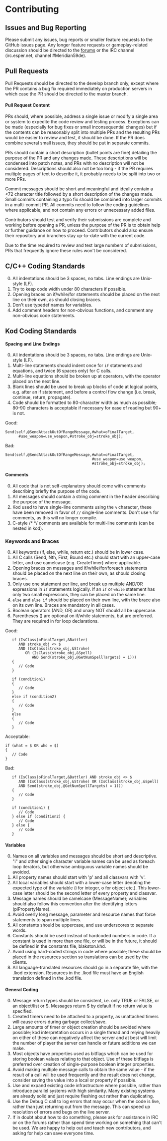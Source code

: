 # Contributing

## Issues and Bug Reporting

Please submit any issues, bug reports or smaller feature requests to the
GitHub issues page. Any longer feature requests or gameplay-related
discussion should be directed to the [forums](https://www.meridiannext.com/phpbb3/)
or the IRC channel (irc.esper.net, channel #Meridian59de).

## Pull Requests

Pull Requests should be directed to the develop branch only, except where
the PR contains a bug fix required immediately on production servers in
which case the PR should be directed to the master branch.

#### Pull Request Content
PRs should, where possible, address a single issue or modify a single area
or system to expedite the code review and testing process. Exceptions can
be made (especially for bug fixes or small inconsequential changes) but if
the contents can be reasonably split into multiple PRs and the resulting
PRs would be easier to review and test, it should be done. If the PR does
combine several small issues, they should be put in separate commits.

PRs should contain a short description (bullet points are fine) detailing
the purpose of the PR and any changes made. These descriptions will be
condensed into patch notes, and PRs with no description will not be considered.
Descriptions should also not be too long - if the PR requires multiple pages
of text to describe it, it probably needs to be split into two or more PRs.

Commit messages should be short and meaningful and ideally contain a
<72 character title followed by a short description of the changes made.
Small commits containing a typo fix should be combined into larger commits
in a multi-commit PR. All commits need to follow the coding guidelines
where applicable, and not contain any errors or unnecessary added files.

Contributors should test and verify their submissions are complete and
working before opening a PR, unless the purpose of the PR is to obtain
help or further guidance on how to proceed. Contributors should also ensure
their repository and branches stay up-to-date with the current code.

Due to the time required to review and test large numbers of submissions,
PRs that frequently ignore these rules won't be considered.

## C/C++ Coding Standards

0. All indentations should be 3 spaces, no tabs. Line endings are Unix-style (LF).
0. Try to keep code width under 80 characters if possible.
0. Opening braces on if/while/for statements should be placed on the next line
on their own, as should closing braces.
0. Don't use typedef names for variables.
0. Add comment headers for non-obvious functions, and comment any non-obvious
code statements.

## Kod Coding Standards

#### Spacing and Line Endings

0. All indentations should be 3 spaces, no tabs. Line endings are Unix-style (LF).
0. Multi-line statements should indent once for `if` statements and equations,
and twice (6 spaces only) for C calls.
0. Multi-line equations should be broken up at operators, with the operator
placed on the next line.
0. Blank lines should be used to break up blocks of code at logical points,
e.g. after an if statement, and before a control flow change (i.e. break,
continue, return, propagate).
0. Code should be formatted to 80-character width as much as possible; 80-90
characters is acceptable if necessary for ease of reading but 90+ is not.

Good:
```
Send(self,@SendAttackOutOfRangeMessage,#what=oFinalTarget,
      #use_weapon=use_weapon,#stroke_obj=stroke_obj);
```
Bad:
```
Send(self,@SendAttackOutOfRangeMessage,#what=oFinalTarget,
                                       #use_weapon=use_weapon,
                                       #stroke_obj=stroke_obj);
```

#### Comments

0. All code that is not self-explanatory should come with comments describing
briefly the purpose of the code.
0. All messages should contain a string comment in the header describing the
purpose of the message.
0. Kod used to have single-line comments using the `%` character, these have
been removed in favor of `//` single-line comments. Don't use `%` for comments,
as this will no longer compile.
0. C-style /* */ comments are available for multi-line comments (can be nested
in kod).

### Keywords and Braces

0. All keywords (if, else, while, return etc.) should be in lower case.
0. All C calls (Send, Nth, First, Bound etc.) should start with an upper-case
letter, and use camelcase (e.g. CreateTimer) where applicable.
0. Opening braces on messages and if/while/for/foreach statements should be
placed on the next line on their own, as should closing braces.
0. Only use one statement per line, and break up multiple AND/OR expressions
in `if` statements logically. If an `if` or `while` statement has only two
small expressions, they can be placed on the same line.
0. `else` and `else if` should be placed on their own line, with the brace also
on its own line. Braces are mandatory in all cases.
0. Boolean operators (AND, OR) and unary NOT should all be uppercase.
0. Parentheses () are optional on if/while statements, but are preferred. They
are required in for loop declarations.

Good:
```
   if (IsClass(oFinalTarget,&Battler)
      AND stroke_obj <> $
      AND (IsClass(stroke_obj,&Stroke)
         OR (IsClass(stroke_obj,&Spell)
            AND Send(stroke_obj,@GetNumSpellTargets) = 1)))
   {
      // Code
   }

   if (condition1)
   {
      // Code
   }
   else if (condition2)
   {
      // Code
   }
   else
   {
      // Code
   }
```

Acceptable:
```
if (what = $ OR who = $)
{
   // Code
}
```

Bad:
```
   if (IsClass(oFinalTarget,&Battler) AND stroke_obj <> $
      AND (IsClass(stroke_obj,&Stroke) OR (IsClass(stroke_obj,&Spell)
      AND Send(stroke_obj,@GetNumSpellTargets) = 1)))
   {
      // Code
   }

   if (condition1) {
      // Code
   } else if (condition2) {
      // Code
   } else {
      // Code
   }
```

#### Variables

0. Names on all variables and messages should be short and descriptive. "i"
and other single character variable names can be used as foreach loop iterators,
but otherwise ambiguous variable names should be avoided.
0. All property names should start with 'p' and all classvars with 'v'.
0. All local variables should start with a lower-case letter denoting the
expected type of the variable (i for integer, o for object etc.). This
lower-case letter should be the second letter of every property and classvar.
0. Message names should be camelcase (MessageName); variables should also
follow this convention after the identifying letters (piPropertyName).
0. Avoid overly long message, parameter and resource names that force statements
to span multiple lines.
0. All constants should be uppercase, and use underscores to separate words.
0. Constants should be used instead of hardcoded numbers in code. If a constant
is used in more than one file, or will be in the future, it should be defined
in the constants file, blakston.khd.
0. Avoid using hard-coded strings in code where possible; these should be
placed in the resources section so translations can be used by the clients.
0. All language-translated resources should go in a separate file, with the
.lkod extension. Resources in the .lkod file must have an English translation
defined in the .kod file.

#### General Coding

0. Message return types should be consistent, i.e. only TRUE or FALSE, or
an object/list or $. Messages return $ by default if no return value is
specified.
0. Created timers need to be attached to a property, as unattached timers
will cause errors during garbage collect/save.
0. Large amounts of timer or object creation should be avoided where possible;
kod interpretation occurs in a single thread and relying heavily on either
of these can negatively affect the server and at best will limit the number
of player the server can handle or future additions we can make.
0. Most objects have properties used as bitflags which can be used for
storing boolean values relating to that object. Use of these bitflags is
preferred over creation of single-purpose boolean integer properties.
0. Avoid making multiple message calls to obtain the same value - if the
result of a call will be used frequently and the result does not change,
consider saving the value into a local or property if possible.
0. Use and expand existing code infrastructure where possible, rather
than introduce parallel systems with high similarity. Many existing
systems are already solid and just require fleshing out rather than
duplicating.
0. Use the Debug C call to log errors that may occur when the code is live,
rather than just returning out from the message. This can speed up resolution
of errors and bugs on the live server.
0. If in doubt about how to do something, please ask for assistance in IRC or
on the forums rather than spend time working on something that can't be used.
We are happy to help out and teach new contributors, and asking for help can
save everyone time.
